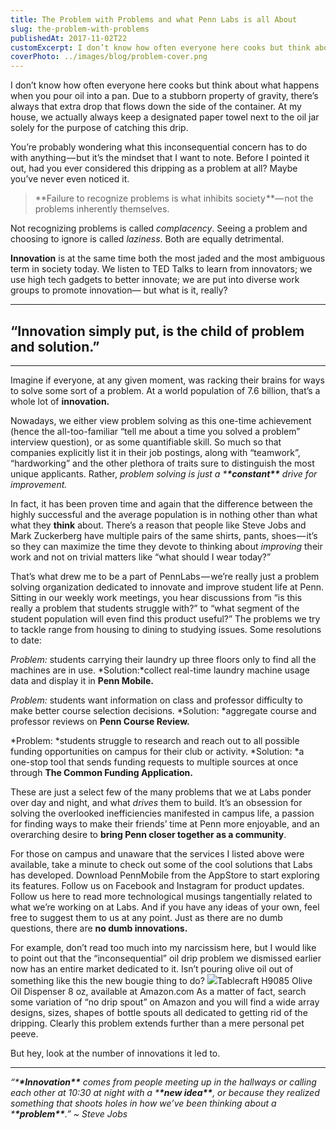 ```yaml
---
title: The Problem with Problems and what Penn Labs is all About
slug: the-problem-with-problems
publishedAt: 2017-11-02T22
customExcerpt: I don’t know how often everyone here cooks but think about what happens when you pour oil into a pan. Due to a stubborn property of gravity, there’s always that extra drop that flows down the side of the container.
coverPhoto: ../images/blog/problem-cover.png
---
```


I don’t know how often everyone here cooks but think about what happens when you pour oil into a pan. Due to a stubborn property of gravity, there’s always that extra drop that flows down the side of the container. At my house, we actually always keep a designated paper towel next to the oil jar solely for the purpose of catching this drip.

You’re probably wondering what this inconsequential concern has to do with anything — but it’s the mindset that I want to note. Before I pointed it out, had you ever considered this dripping as a problem at all? Maybe you’ve never even noticed it.

> **Failure to recognize problems is what inhibits society **— not the problems inherently themselves.

Not recognizing problems is called _complacency_. Seeing a problem and choosing to ignore is called _laziness_. Both are equally detrimental.

**Innovation** is at the same time both the most jaded and the most ambiguous term in society today. We listen to TED Talks to learn from innovators; we use high tech gadgets to better innovate; we are put into diverse work groups to promote innovation— but what is it, really?

---

## “Innovation simply put, is the child of problem and solution.”

---

Imagine if everyone, at any given moment, was racking their brains for ways to solve some sort of a problem. At a world population of 7.6 billion, that’s a whole lot of **innovation.**

Nowadays, we either view problem solving as this one-time achievement (hence the all-too-familiar “tell me about a time you solved a problem” interview question), or as some quantifiable skill. So much so that companies explicitly list it in their job postings, along with “teamwork”, “hardworking” and the other plethora of traits sure to distinguish the most unique applicants. Rather, _problem solving is just a \***\*constant\*\*** drive for improvement._

In fact, it has been proven time and again that the difference between the highly successful and the average population is in nothing other than what what they **think** about. There’s a reason that people like Steve Jobs and Mark Zuckerberg have multiple pairs of the same shirts, pants, shoes — it’s so they can maximize the time they devote to thinking about _improving_ their work and not on trivial matters like “what should I wear today?”

That’s what drew me to be a part of PennLabs — we’re really just a problem solving organization dedicated to innovate and improve student life at Penn. Sitting in our weekly work meetings, you hear discussions from “is this really a problem that students struggle with?” to “what segment of the student population will even find this product useful?” The problems we try to tackle range from housing to dining to studying issues. Some resolutions to date:

_Problem:_ students carrying their laundry up three floors only to find all the machines are in use. *Solution:*collect real-time laundry machine usage data and display it in **Penn Mobile.**

_Problem:_ students want information on class and professor difficulty to make better course selection decisions. *Solution: *aggregate course and professor reviews on **Penn Course Review.**

*Problem: *students struggle to research and reach out to all possible funding opportunities on campus for their club or activity. *Solution: *a one-stop tool that sends funding requests to multiple sources at once through **The Common Funding Application.**

These are just a select few of the many problems that we at Labs ponder over day and night, and what _drives_ them to build. It’s an obsession for solving the overlooked inefficiencies manifested in campus life, a passion for finding ways to make their friends’ time at Penn more enjoyable, and an overarching desire to **bring Penn closer together as a community**.

For those on campus and unaware that the services I listed above were available, take a minute to check out some of the cool solutions that Labs has developed. Download PennMobile from the AppStore to start exploring its features. Follow us on Facebook and Instagram for product updates. Follow us here to read more technological musings tangentially related to what we’re working on at Labs. And if you have any ideas of your own, feel free to suggest them to us at any point. Just as there are no dumb questions, there are **no dumb innovations.**

For example, don’t read too much into my narcissism here, but I would like to point out that the “inconsequential” oil drip problem we dismissed earlier now has an entire market dedicated to it. Isn’t pouring olive oil out of something like this the new bougie thing to do?
![](https://s3.amazonaws.com/ghost-labs-static/2020/02/p2.png)Tablecraft H9085 Olive Oil Dispenser 8 oz, available at Amazon.com
As a matter of fact, search some variation of “no drip spout” on Amazon and you will find a wide array designs, sizes, shapes of bottle spouts all dedicated to getting rid of the dripping. Clearly this problem extends further than a mere personal pet peeve.

But hey, look at the number of innovations it led to.

---

_“\***\*Innovation\*\*** comes from people meeting up in the hallways or calling each other at 10:30 at night with a \***\*new idea\*\***, or because they realized something that shoots holes in how we’ve been thinking about a \***\*problem\*\***.” ~ Steve Jobs_

